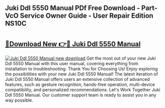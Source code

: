 ## Juki Ddl 5550 Manual PDf Free Download - Part-VcO Service Owner Guide - User Repair Edition NS10C

# <h2><a href="http://bc12791.oget.top/?id=Juki+Ddl+5550+Manual">🔗Download New 👉🔴 Juki Ddl 5550 Manual</a></h2>

[![Juki Ddl 5550 Manual new download](https://i.imgur.com/5g1atiW.png)](http://bc12791.oget.top/?id=Juki+Ddl+5550+Manual)
Get the most out of your new Juki Ddl 5550 Manual with this user manual, covering everything from installation to troubleshooting. Thank You for Choosing Us! Enjoy exploring the possibilities with your new Juki Ddl 5550 Manual! The latest iteration of Juki Ddl 5550 Manual offers users an extensive collection of advanced features, such as gesture recognition, hands-free operation, multi-device compatibility, and personalized recommendations. Let's Work Together Juki Ddl 5550 Manual. Our customer support team is ready to assist you in any way possible.
